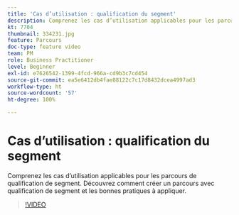 ```yaml
---
title: 'Cas d’utilisation : qualification du segment'
description: Comprenez les cas d’utilisation applicables pour les parcours de qualification de segment. Découvrez comment créer un parcours avec qualification de segment et les bonnes pratiques à appliquer.
kt: 7704
thumbnail: 334231.jpg
feature: Parcours
doc-type: feature video
team: PM
role: Business Practitioner
level: Beginner
exl-id: e7626542-1399-4fcd-966a-cd9b3c7cd454
source-git-commit: ea5e6412db4fae88122c7c17d8432dcea4997ad3
workflow-type: ht
source-wordcount: '57'
ht-degree: 100%

---
```


# Cas d’utilisation : qualification du segment

Comprenez les cas d’utilisation applicables pour les parcours de qualification de segment. Découvrez comment créer un parcours avec qualification de segment et les bonnes pratiques à appliquer.

>[!VIDEO](https://video.tv.adobe.com/v/334231?quality=12)

